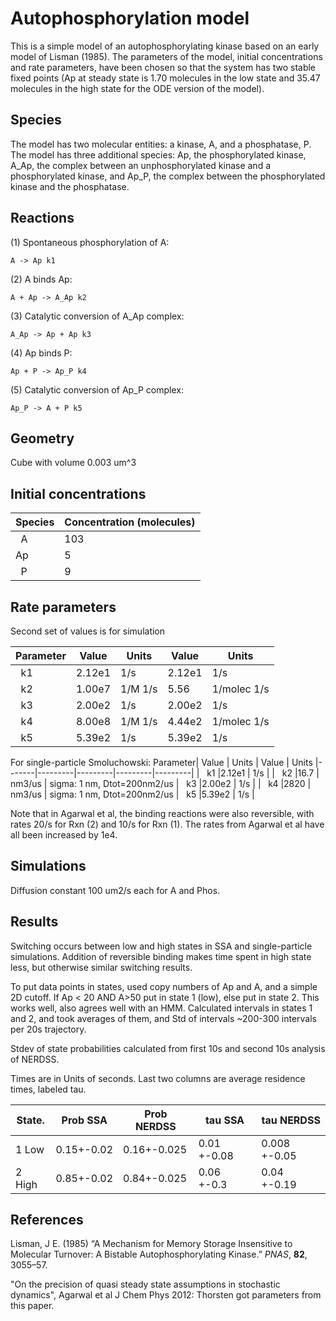 # Autophosphorylation model

This is a simple model of an autophosphorylating kinase based on an early model of Lisman (1985). The parameters of the model, initial concentrations and rate parameters, have been chosen so that the system has two stable fixed points (Ap at steady state is 1.70 molecules in the low state and 35.47 molecules in the high state for the ODE version of the model). 

## Species
The model has two molecular entities: a kinase, A, and a phosphatase, P. The model has three additional species: Ap, the phosphorylated kinase, A_Ap, the complex between an unphosphorylated kinase and a phosphorylated kinase, and Ap_P, the complex between the phosphorylated kinase and the phosphatase. 

## Reactions
(1) Spontaneous phosphorylation of A:

    A -> Ap k1

(2) A binds Ap:

    A + Ap -> A_Ap k2

(3) Catalytic conversion of A_Ap complex:

    A_Ap -> Ap + Ap k3
    
(4) Ap binds P:

    Ap + P -> Ap_P k4
    
(5) Catalytic conversion of Ap_P complex:

    Ap_P -> A + P k5
 

## Geometry

Cube with volume 0.003 um^3

## Initial concentrations

|Species| Concentration (molecules)
|-------|-------------------|
|   A   | 103
|   Ap  |   5
|   P   |   9               |

## Rate parameters

Second set of values is for simulation 


|Parameter| Value | Units   | Value | Units
|-------|---------|---------|---------|---------|
|   k1  |2.12e1 | 1/s  | 2.12e1 | 1/s
|   k2  |1.00e7  | 1/M 1/s  | 5.56 | 1/molec 1/s
|   k3  |2.00e2  |  1/s  | 2.00e2 | 1/s
|   k4  |8.00e8  | 1/M 1/s  | 4.44e2 | 1/molec 1/s
|   k5  |5.39e2  |  1/s  |5.39e2  |  1/s 

For single-particle Smoluchowski:
Parameter| Value | Units   | Value | Units
|-------|---------|---------|---------|---------|
|   k1  |2.12e1 | 1/s  | 
|   k2  |16.7  | nm3/us  | sigma: 1 nm, Dtot=200nm2/us
|   k3  |2.00e2  |  1/s  | 
|   k4  |2820  | nm3/us  | sigma: 1 nm, Dtot=200nm2/us
|   k5  |5.39e2  |  1/s  |

Note that in Agarwal et al, the binding reactions were also reversible, with rates 20/s for Rxn (2) and 10/s for Rxn (1). 
The rates from Agarwal et al have all been increased by 1e4. 

## Simulations
Diffusion constant  100 um2/s each for A and Phos.

## Results
Switching occurs between low and high states in SSA and single-particle simulations. 
Addition of reversible binding makes time spent in high state less, but otherwise similar switching results.

To put data points in states, used copy numbers of Ap and A, and a simple 2D cutoff. If Ap < 20 AND A>50 put in state 1 (low), else put in state 2. This works well, also agrees well with an HMM. 
Calculated intervals in states 1 and 2, and took averages of them, and Std of intervals ~200-300 intervals per 20s trajectory. 

Stdev of state probabilities calculated from first 10s and second 10s analysis of NERDSS.

Times are in Units of seconds. Last two columns are average residence times, labeled tau. 

|State. | Prob SSA      |   Prob NERDSS| tau SSA    | tau NERDSS |
|-------|---------------|--------------|-------------|------------|
|   1 Low   | 0.15+-0.02  | 0.16+-0.025 | 0.01 +-0.08 | 0.008 +-0.05
|   2 High  | 0.85+-0.02  | 0.84+-0.025   | 0.06 +-0.3 | 0.04 +-0.19


## References

Lisman, J E. (1985) “A Mechanism for Memory Storage Insensitive to Molecular 
Turnover: A Bistable Autophosphorylating Kinase.” *PNAS*, **82**, 3055–57.

"On the precision of quasi steady state assumptions in stochastic dynamics", Agarwal et al J Chem Phys 2012: Thorsten got parameters from this paper. 
